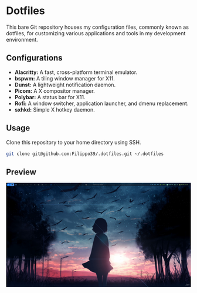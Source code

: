 # Dotfiles

This bare Git repository houses my configuration files, commonly known as dotfiles, for customizing various applications and tools in my development environment.

## Configurations

- **Alacritty:** A fast, cross-platform terminal emulator.
- **bspwm:** A tiling window manager for X11.
- **Dunst:** A lightweight notification daemon.
- **Picom:** A X compositor manager.
- **Polybar:** A status bar for X11.
- **Rofi:** A window switcher, application launcher, and dmenu replacement.
- **sxhkd:** Simple X hotkey daemon.

## Usage

Clone this repository to your home directory using SSH.

```bash
git clone git@github.com:Filippo39/.dotfiles.git ~/.dotfiles
```

## Preview

![Wallpaper](Wallpapers/preview.png)
